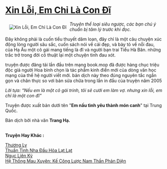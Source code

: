<a href="https://utruyen.com/xin-loi-em-chi-la-con-di/3947/" title="Xin Lỗi, Em Chỉ Là Con Đĩ"><h1>Xin Lỗi, Em Chỉ Là Con Đĩ</h1></a><div style="display:table"><img align="right" style="float: left; padding: 10px;" src="https://utruyen.com/images/story/200x260/xin-loi-em-chi-la-con-di.jpg" alt="Xin Lỗi, Em Chỉ Là Con Đĩ"><i>Truyện thể loại siêu ngược, các bạn chú ý chuẩn bị tâm lý trước khi đọc.</i><p></p>Đây không phải là cuốn tiểu thuyết dâm loan, đây chỉ là một câu chuyện xúc động lòng người sâu sắc, cuốn sách nói về cái đẹp, và bày tỏ về nỗi đau, của Hạ Âu một cô gái mang tiếng là đĩ và người bạn trai Tiểu Hà Bân. những trắc trở trong đời cô thuật lại một chuyện tình đau xót.<p></p>truyện được đăng tải lần đầu trên mạng book.mop đã được hàng chục triệu độc giả người Hoa bình chọn là tác phẩm kinh điển mới của dòng văn học mạng của thế hệ người viết mới. bản dịch này theo đúng nguyên tắc ngắn gọn và chân thực so vơi bản sửa chữa trong lần in đầu của truyện năm 2005<p></p><i>Lời tựa: “Nếu em là một cô gái trinh, tôi sẽ cưới em làm vợ. nhưng xin lỗi, em chỉ là một con đĩ”<p></p></i><p></p>Truyện được xuất bản dưới tên "<b>Em nấu tình yêu thành món canh</b>" tại Trung Quốc.<p></p>Bản dịch bởi nhà văn <b>Trang Hạ.</b></div><p><br><b>Truyện Hay Khác :</b></p><a href="https://utruyen.com/thuong-ly/4744/" alt="Thương Ly">Thương Ly</a><br/><a href="https://truyenngontinhay.wordpress.com/2019/10/03/thuan-tinh-nha-dau-hoa-lat-lat/" alt="Thuần Tình Nha Đầu Hỏa Lạt Lạt">Thuần Tình Nha Đầu Hỏa Lạt Lạt</a><br/><a href="https://dammy2019.blogspot.com/2019/11/nguc-lien-ky.html" alt="Ngục Liên Ký">Ngục Liên Ký</a><br/><a href="https://github.com/quanluxury/ngontinhhot/tree/master/truyenhay/16154/" alt="Hệ Thống Mau Xuyên: Kế Công Lược Nam Thần Phản Diện">Hệ Thống Mau Xuyên: Kế Công Lược Nam Thần Phản Diện</a><br/>